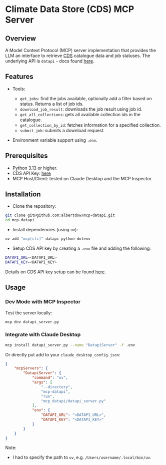 # Climate Data Store (CDS) MCP Server

## Overview

A Model Context Protocol (MCP) server implementation that provides the LLM an
interface to retrieve [CDS](https://cds.climate.copernicus.eu/) catalogue data and job statuses.
The underlying API is `datapi` - docs found [here](https://ecmwf-projects.github.io/datapi/).

## Features

- Tools:
  - `get_jobs`: find the jobs available, optionally add a filter based on status.
    Returns a list of job ids.
  - `download_job_result`: downloads the job result using job id.
  - `get_all_collections`: gets all available collection ids in the catalogue.
  - `get_collection_by_id`: fetches information for a specified collection.
  - `submit_job`: submits a download request.

- Environment variable support using `.env`.

## Prerequisites

- Python 3.13 or higher.
- CDS API Key: [here](https://cds.climate.copernicus.eu/)
- MCP Host/Client: tested on Claude Desktop and the MCP Inspector.

## Installation

- Clone the repository:

```bash
git clone git@github.com:albertdow/mcp-datapi.git
cd mcp-datapi
```

- Install dependencies (using `uv`):

```bash
uv add "mcp[cli]" datapi python-dotenv
```

- Setup CDS API key by creating a `.env` file and adding the following:

```bash
DATAPI_URL=<DATAPI_URL>
DATAPI_KEY=<DATAPI_KEY>
```

Details on CDS API key setup can be found [here](https://cds.climate.copernicus.eu/how-to-api).

## Usage

### Dev Mode with MCP Inspector

Test the server locally:

```bash
mcp dev datapi_server.py
```

### Integrate with Claude Desktop

```bash
mcp install datapi_server.py --name "DatapiServer" -f .env
```

Or directly put add to your `claude_desktop_config.json`:

```json
{
    "mcpServers": {
        "DatapiServer": {
            "command": "uv",
            "args": [
                "--directory",
                "mcp-datapi",
                "run",
                "mcp_datapi/datapi_server.py"
            ],
            "env": {
                "DATAPI_URL": "<DATAPI_URL>",
                "DATAPI_KEY": "<DATAPI_KEY>"
            }
        }
    }
}
```

Note:

- I had to specify the path to `uv`, e.g. `/Users/username/.local/bin/uv`.
